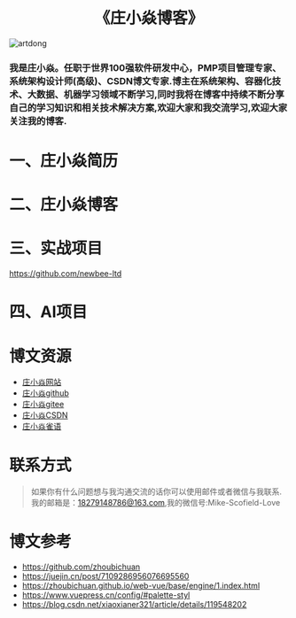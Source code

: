 # <h1 align="center">《庄小焱博客》</h1>

<img src="https://komarev.com/ghpvc/?username=Zhuang-XiaoYan&label=Visits" alt="artdong" />

<h3>我是庄小焱。任职于世界100强软件研发中心，PMP项目管理专家、系统架构设计师(高级)、CSDN博文专家.博主在系统架构、容器化技术、大数据、机器学习领域不断学习,同时我将在博客中持续不断分享自己的学习知识和相关技术解决方案,欢迎大家和我交流学习,欢迎大家关注我的博客.</h3>

#  一、庄小焱简历


# 二、庄小焱博客


# 三、实战项目

https://github.com/newbee-ltd

# 四、AI项目



# 博文资源

- [庄小焱网站](https://2462612540.github.io/zhuangxiaoyan/)
- [庄小焱github](https://github.com/2462612540)
- [庄小焱gitee](https://gitee.com/xjl2462612540)
- [庄小焱CSDN](https://blog.csdn.net/weixin_41605937?type=blog)
- [庄小焱雀语](https://www.yuque.com/dashboard/my_books)

# 联系方式

> 如果你有什么问题想与我沟通交流的话你可以使用邮件或者微信与我联系.
> 我的邮箱是：18279148786@163.com,我的微信号:Mike-Scofield-Love


# 博文参考
- https://github.com/zhoubichuan
- https://juejin.cn/post/7109286956076695560
- https://zhoubichuan.github.io/web-vue/base/engine/1.index.html
- https://www.vuepress.cn/config/#palette-styl
- https://blog.csdn.net/xiaoxianer321/article/details/119548202